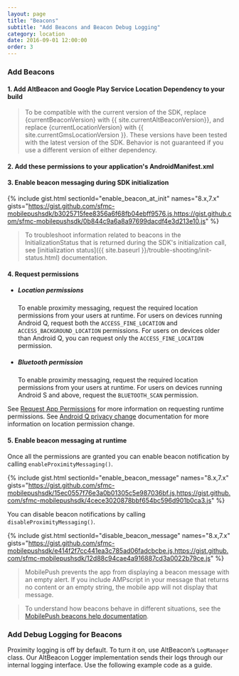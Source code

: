 ```yaml
---
layout: page
title: "Beacons"
subtitle: "Add Beacons and Beacon Debug Logging"
category: location
date: 2016-09-01 12:00:00
order: 3
---
```


### Add Beacons

#### 1. Add AltBeacon and Google Play Service Location Dependency to your build

<script src="https://gist.github.com/sfmc-mobilepushsdk/799a322831fc00ef306d02e781d3e1d3.js"></script>

> To be compatible with the current version of the SDK, replace {currentBeaconVersion} with {{ site.currentAltBeaconVersion}}, and replace {currentLocationVersion} with {{ site.currentGmsLocationVersion }}. These versions have been tested with the latest version of the SDK. Behavior is not guaranteed if you use a different version of either dependency.

#### 2. Add these permissions to your application's **AndroidManifest.xml**

<script src="https://gist.github.com/sfmc-mobilepushsdk/50d0b19cc5b6f6e10caea9dcf2cfa8ce.js"></script>

#### 3. Enable beacon messaging during SDK initialization

{% include gist.html sectionId="enable_beacon_at_init" names="8.x,7.x" gists="https://gist.github.com/sfmc-mobilepushsdk/b3025715fee8356a6f68fb04ebff9576.js,https://gist.github.com/sfmc-mobilepushsdk/0b844c9a6a8a97699dacdf4e3d213e10.js" %}

> To troubleshoot information related to beacons in the InitializationStatus that is returned during the SDK's initialization call, see [initialization status]({{ site.baseurl }}/trouble-shooting/init-status.html) documentation.

#### 4. Request permissions

* ##### Location permissions

   To enable proximity messaging, request the required location permissions from your users at runtime. For users on devices running Android Q, request both the `ACCESS_FINE_LOCATION` and `ACCESS_BACKGROUND_LOCATION` permissions. For users on devices older than Android Q, you can request only the `ACCESS_FINE_LOCATION` permission.

* ##### Bluetooth permission

  To enable proximity messaging, request the required location permissions from your users at runtime. For users on devices running Android S and above, request the `BLUETOOTH_SCAN` permission.

See [Request App Permissions](https://developer.android.com/training/permissions/requesting.html) for more information on requesting runtime permissions.  See [Android Q privacy change](https://developer.android.com/preview/privacy/device-location) documentation for more information on location permission change.


#### 5. Enable beacon messaging at runtime

Once all the permissions are granted you can enable beacon notification by calling `enableProximityMessaging()`.

{% include gist.html sectionId="enable_beacon_message" names="8.x,7.x" gists="https://gist.github.com/sfmc-mobilepushsdk/15ec0557f76e3a0b01305c5e987036bf.js,https://gist.github.com/sfmc-mobilepushsdk/4cece3020878bbf654bc596d901b0ca3.js" %}

You can disable beacon notifications by calling `disableProximityMessaging()`.

{% include gist.html sectionId="disable_beacon_message" names="8.x,7.x" gists="https://gist.github.com/sfmc-mobilepushsdk/e414f2f7cc441ea3c785ad06fadcbcbe.js,https://gist.github.com/sfmc-mobilepushsdk/12d88c94cae4a916887cd3a0022b79ce.js" %}

> MobilePush prevents the app from displaying a beacon message with an empty alert. If you include AMPscript in your message that returns no content or an empty string, the mobile app will not display that message.

> To understand how beacons behave in different situations, see the <a href="https://help.salesforce.com/articleView?id=mc_mp_beacon_behavior.htm&type=5" target="_blank">MobilePush beacons help documentation</a>.

### Add Debug Logging for Beacons

Proximity logging is off by default. To turn it on, use AltBeacon’s `LogManager` class. Our AltBeacon Logger implementation sends their logs through our internal logging interface. Use the following example code as a guide.

<script src="https://gist.github.com/sfmc-mobilepushsdk/ff3f0f800a81d9cd1717005dc9602968.js"></script>
